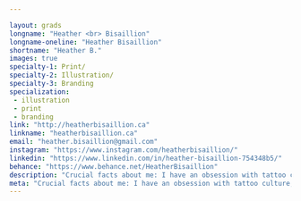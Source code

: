 ```yaml
---

layout: grads
longname: "Heather <br> Bisaillion"
longname-oneline: "Heather Bisaillion"
shortname: "Heather B."
images: true
specialty-1: Print/
specialty-2: Illustration/
specialty-3: Branding
specialization:
 - illustration
 - print
 - branding
link: "http://heatherbisaillion.ca"
linkname: "heatherbisaillion.ca"
email: "heather.bisaillion@gmail.com"
instagram: "https://www.instagram.com/heatherbisaillion/"
linkedin: "https://www.linkedin.com/in/heather-bisaillion-754348b5/"
behance: "https://www.behance.net/HeatherBisaillion"
description: "Crucial facts about me: I have an obsession with tattoo culture, I'm fueled primarily by coffee and definitely air-guitar alone in my room."
meta: "Crucial facts about me: I have an obsession with tattoo culture, I'm fueled primarily by coffee and definitely air-guitar alone in my room."
---
```

